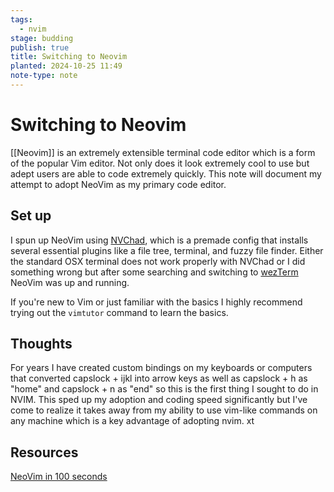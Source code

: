 ```yaml
---
tags:
  - nvim
stage: budding
publish: true
title: Switching to Neovim
planted: 2024-10-25 11:49
note-type: note
---
```

# Switching to Neovim

[[Neovim]] is an extremely extensible terminal code editor which is a form of the popular Vim editor. Not only does it look extremely cool to use but adept users are able to code extremely quickly. This note will document my attempt to adopt NeoVim as my primary code editor.
## Set up
I spun up NeoVim using [NVChad](https://nvchad.com/), which is a premade config that installs several essential plugins like a file tree, terminal, and fuzzy file finder. Either the standard OSX terminal does not work properly with NVChad or I did something wrong but after some searching and switching to [wezTerm](https://wezfurlong.org/wezterm/index.html) NeoVim was up and running.

If you're new to Vim or just familiar with the basics I highly recommend trying out the `vimtutor` command to learn the basics.
## Thoughts
For years I have created custom bindings on my keyboards or computers that converted capslock + ijkl into arrow keys as well as capslock + h as "home" and capslock + n as "end" so this is the first thing I sought to do in NVIM. This sped up my adoption and coding speed significantly but I've come to realize it takes away from my ability to use vim-like commands on any machine which is a key advantage of adopting nvim. xt
## Resources
[NeoVim in 100 seconds](https://www.youtube.com/watch?v=c4OyfL5o7DU)

